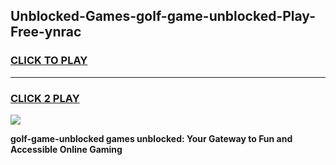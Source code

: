 
## Unblocked-Games-golf-game-unblocked-Play-Free-ynrac
<h3>
<a href="https://premium76.site?title=golf-game-unblocked&ref=20A">CLICK TO PLAY</a></h3>
<hr>

<h3>
<a href="https://premium76.site?title=golf-game-unblocked&ref=20A">CLICK 2 PLAY</a>
  
</h3>

<a href="https://premium76.site?title=golf-game-unblocked&ref=20A"><img src="https://clearcache.store/games.png"></a>


**golf-game-unblocked games unblocked: Your Gateway to Fun and Accessible Online Gaming**
